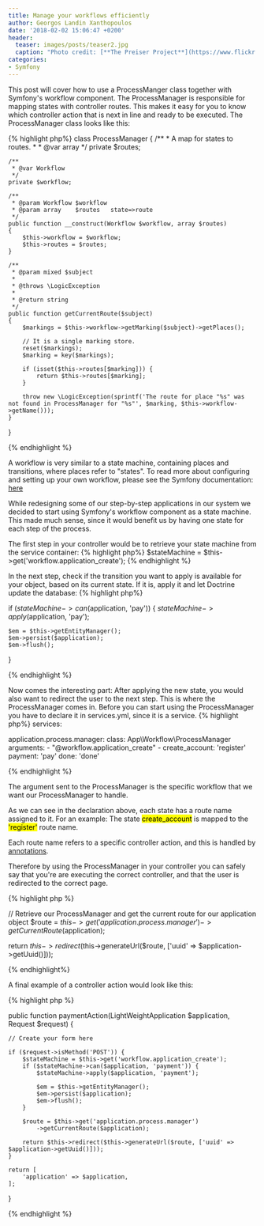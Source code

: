 ```yaml
---
title: Manage your workflows efficiently 
author: Georgos Landin Xanthopoulos
date: '2018-02-02 15:06:47 +0200'
header:
  teaser: images/posts/teaser2.jpg
  caption: "Photo credit: [**The Preiser Project**](https://www.flickr.com/photos/thepreiserproject/)"
categories:
- Symfony
---
```


This post will cover how to use a ProcessManger class together with Symfony's workflow component.
The ProcessManager is responsible for mapping states with controller routes. This makes it easy for you to know which
controller action that is next in line and ready to be executed. The ProcessManager class looks like this: 

{% highlight php%}
class ProcessManager
{
    /**
     * A map for states to routes.
     *
     * @var array
     */
    private $routes;

    /**
     * @var Workflow
     */
    private $workflow;

    /**
     * @param Workflow $workflow
     * @param array    $routes   state=>route
     */
    public function __construct(Workflow $workflow, array $routes)
    {
        $this->workflow = $workflow;
        $this->routes = $routes;
    }

    /**
     * @param mixed $subject
     *
     * @throws \LogicException
     *
     * @return string
     */
    public function getCurrentRoute($subject)
    {
        $markings = $this->workflow->getMarking($subject)->getPlaces();

        // It is a single marking store.
        reset($markings);
        $marking = key($markings);

        if (isset($this->routes[$marking])) {
            return $this->routes[$marking];
        }

        throw new \LogicException(sprintf('The route for place "%s" was not found in ProcessManager for "%s"', $marking, $this->workflow->getName()));
    }
}

{% endhighlight %}

A workflow is very similar to a state machine, containing places and transitions, where places refer to "states".
To read more about configuring and setting up your own workflow, please see the Symfony documentation: [here](https://symfony.com/doc/current/components/workflow.html)

While redesigning some of our step-by-step applications in our system we decided to start using Symfony's workflow component as a state machine.
This made much sense, since it would benefit us by having one state for each step of the process.  


The first step in your controller would be to retrieve your state machine from the service container:
{% highlight php%}
$stateMachine = $this->get('workflow.application_create');
{% endhighlight %}

In the next step, check if the transition you want to apply is available for your object, based on its current state.
If it is, apply it and let Doctrine update the database:
{% highlight php%}

if ($stateMachine->can($application, 'pay')) {
    $stateMachine->apply($application, 'pay');

    $em = $this->getEntityManager();
    $em->persist($application);
    $em->flush();
}

{% endhighlight %}

Now comes the interesting part:
After applying the new state, you would also want to redirect the user to the next step. This is where the ProcessManager comes in.
Before you can start using the ProcessManager you have to declare it in services.yml, since it is a service.
{% highlight php%}
services:

  application.process.manager:
    class: App\Workflow\ProcessManager
    arguments:
      - "@workflow.application_create"
      -
        create_account: 'register'
        payment: 'pay'
        done: 'done'

{% endhighlight %}

The argument sent to the ProcessManager is the specific workflow that we want our ProcessManager to handle.

<p>As we can see in the declaration above, each state has a route name assigned to it. For an example: 
The state <mark>create_account</mark> is mapped to the <mark>'register'</mark> route name.  

</p>

Each route name refers to a specific
controller action, and this is handled by [annotations](http://symfony.com/doc/current/bundles/SensioFrameworkExtraBundle/annotations/routing.html).
<p>Therefore by using the ProcessManager in your controller you can safely say that you're are executing the correct controller,
and that the user is redirected to the correct page. </p>

{% highlight php %}

// Retrieve our ProcessManager and get the current route for our application object
$route = $this->get('application.process.manager')
    ->getCurrentRoute($application);

return $this->redirect($this->generateUrl($route, ['uuid' => $application->getUuid()]));

{% endhighlight%}

A final example of a controller action would look like this: 

{% highlight php %}

public function paymentAction(LightWeightApplication $application, Request $request)
{
    
    // Create your form here 

    if ($request->isMethod('POST')) {
        $stateMachine = $this->get('workflow.application_create');
        if ($stateMachine->can($application, 'payment')) {
            $stateMachine->apply($application, 'payment');

            $em = $this->getEntityManager();
            $em->persist($application);
            $em->flush();
        }

        $route = $this->get('application.process.manager')
            ->getCurrentRoute($application);

        return $this->redirect($this->generateUrl($route, ['uuid' => $application->getUuid()]));
    }

    return [
        'application' => $application,
    ];
}

{% endhighlight %}